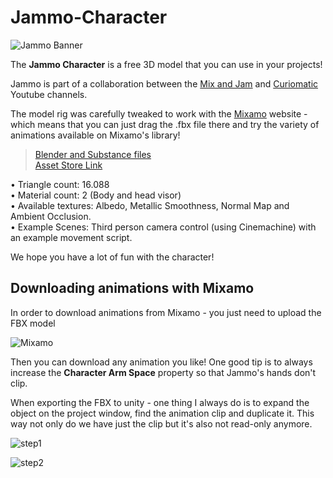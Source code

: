# Jammo-Character 

![Jammo Banner](https://github.com/mixandjam/Jammo-Character/blob/master/git-banner.jpg)

The <b>Jammo Character</b> is a free 3D model that you can use in your projects!

Jammo is part of a collaboration between the [Mix and Jam](https://bit.ly/mixandjam) and [Curiomatic](https://youtube.com/curiomatic) Youtube channels.

The model rig was carefully tweaked to work with the [Mixamo](https://www.mixamo.com/#) website - which means that you can just drag the .fbx file there and try the variety of animations available on Mixamo's library!

>[Blender and Substance files](http://bit.ly/jammoDB)<br>
>[Asset Store Link](http://u3d.as/1G8A)<br>

• Triangle count: 16.088<br>
• Material count: 2 (Body and head visor)<br>
• Available textures: Albedo, Metallic Smoothness, Normal Map and Ambient Occlusion.<br>
• Example Scenes: Third person camera control (using Cinemachine) with an example movement script.

We hope you have a lot of fun with the character! 

## Downloading animations with Mixamo

In order to download animations from Mixamo - you just need to upload the FBX model

![Mixamo](http://mixandjam.com/wp-content/uploads/2019/11/mixamo.png)

Then you can download any animation you like! One good tip is to always increase the <b>Character Arm Space</b> property so that Jammo's hands don't clip.

When exporting the FBX to unity - one thing I always do is to expand the object on the project window, find the animation clip and duplicate it. This way not only do we have just the clip but it's also not read-only anymore.

![step1](http://mixandjam.com/wp-content/uploads/2019/11/instruction1.png)

![step2](http://mixandjam.com/wp-content/uploads/2019/11/instruction2.png)
